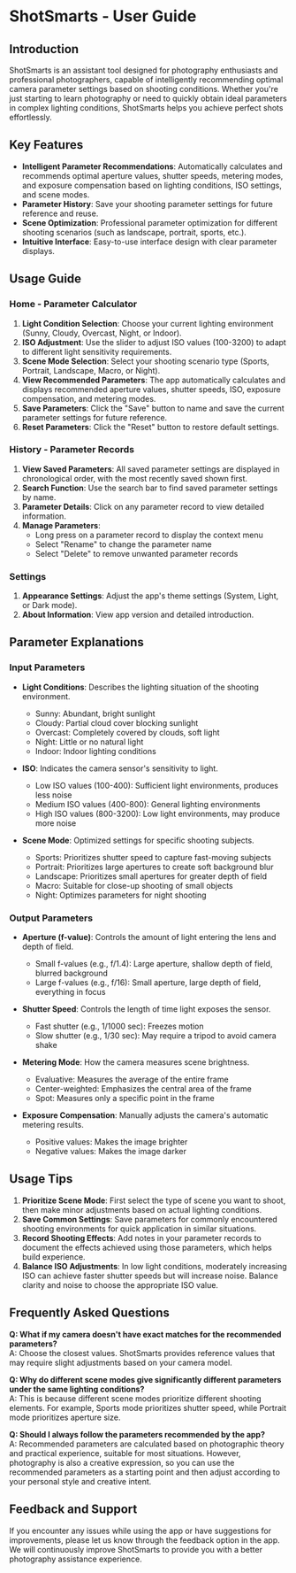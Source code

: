 # ShotSmarts - User Guide

## Introduction

ShotSmarts is an assistant tool designed for photography enthusiasts and professional photographers, capable of intelligently recommending optimal camera parameter settings based on shooting conditions. Whether you're just starting to learn photography or need to quickly obtain ideal parameters in complex lighting conditions, ShotSmarts helps you achieve perfect shots effortlessly.

## Key Features

- **Intelligent Parameter Recommendations**: Automatically calculates and recommends optimal aperture values, shutter speeds, metering modes, and exposure compensation based on lighting conditions, ISO settings, and scene modes.
- **Parameter History**: Save your shooting parameter settings for future reference and reuse.
- **Scene Optimization**: Professional parameter optimization for different shooting scenarios (such as landscape, portrait, sports, etc.).
- **Intuitive Interface**: Easy-to-use interface design with clear parameter displays.

## Usage Guide

### Home - Parameter Calculator

1. **Light Condition Selection**: Choose your current lighting environment (Sunny, Cloudy, Overcast, Night, or Indoor).
2. **ISO Adjustment**: Use the slider to adjust ISO values (100-3200) to adapt to different light sensitivity requirements.
3. **Scene Mode Selection**: Select your shooting scenario type (Sports, Portrait, Landscape, Macro, or Night).
4. **View Recommended Parameters**: The app automatically calculates and displays recommended aperture values, shutter speeds, ISO, exposure compensation, and metering modes.
5. **Save Parameters**: Click the "Save" button to name and save the current parameter settings for future reference.
6. **Reset Parameters**: Click the "Reset" button to restore default settings.

### History - Parameter Records

1. **View Saved Parameters**: All saved parameter settings are displayed in chronological order, with the most recently saved shown first.
2. **Search Function**: Use the search bar to find saved parameter settings by name.
3. **Parameter Details**: Click on any parameter record to view detailed information.
4. **Manage Parameters**:
   - Long press on a parameter record to display the context menu
   - Select "Rename" to change the parameter name
   - Select "Delete" to remove unwanted parameter records

### Settings

1. **Appearance Settings**: Adjust the app's theme settings (System, Light, or Dark mode).
2. **About Information**: View app version and detailed introduction.

## Parameter Explanations

### Input Parameters

- **Light Conditions**: Describes the lighting situation of the shooting environment.
  - Sunny: Abundant, bright sunlight
  - Cloudy: Partial cloud cover blocking sunlight
  - Overcast: Completely covered by clouds, soft light
  - Night: Little or no natural light
  - Indoor: Indoor lighting conditions

- **ISO**: Indicates the camera sensor's sensitivity to light.
  - Low ISO values (100-400): Sufficient light environments, produces less noise
  - Medium ISO values (400-800): General lighting environments
  - High ISO values (800-3200): Low light environments, may produce more noise

- **Scene Mode**: Optimized settings for specific shooting subjects.
  - Sports: Prioritizes shutter speed to capture fast-moving subjects
  - Portrait: Prioritizes large apertures to create soft background blur
  - Landscape: Prioritizes small apertures for greater depth of field
  - Macro: Suitable for close-up shooting of small objects
  - Night: Optimizes parameters for night shooting

### Output Parameters

- **Aperture (f-value)**: Controls the amount of light entering the lens and depth of field.
  - Small f-values (e.g., f/1.4): Large aperture, shallow depth of field, blurred background
  - Large f-values (e.g., f/16): Small aperture, large depth of field, everything in focus

- **Shutter Speed**: Controls the length of time light exposes the sensor.
  - Fast shutter (e.g., 1/1000 sec): Freezes motion
  - Slow shutter (e.g., 1/30 sec): May require a tripod to avoid camera shake

- **Metering Mode**: How the camera measures scene brightness.
  - Evaluative: Measures the average of the entire frame
  - Center-weighted: Emphasizes the central area of the frame
  - Spot: Measures only a specific point in the frame

- **Exposure Compensation**: Manually adjusts the camera's automatic metering results.
  - Positive values: Makes the image brighter
  - Negative values: Makes the image darker

## Usage Tips

1. **Prioritize Scene Mode**: First select the type of scene you want to shoot, then make minor adjustments based on actual lighting conditions.
2. **Save Common Settings**: Save parameters for commonly encountered shooting environments for quick application in similar situations.
3. **Record Shooting Effects**: Add notes in your parameter records to document the effects achieved using those parameters, which helps build experience.
4. **Balance ISO Adjustments**: In low light conditions, moderately increasing ISO can achieve faster shutter speeds but will increase noise. Balance clarity and noise to choose the appropriate ISO value.

## Frequently Asked Questions

**Q: What if my camera doesn't have exact matches for the recommended parameters?**  
A: Choose the closest values. ShotSmarts provides reference values that may require slight adjustments based on your camera model.

**Q: Why do different scene modes give significantly different parameters under the same lighting conditions?**  
A: This is because different scene modes prioritize different shooting elements. For example, Sports mode prioritizes shutter speed, while Portrait mode prioritizes aperture size.

**Q: Should I always follow the parameters recommended by the app?**  
A: Recommended parameters are calculated based on photographic theory and practical experience, suitable for most situations. However, photography is also a creative expression, so you can use the recommended parameters as a starting point and then adjust according to your personal style and creative intent.

## Feedback and Support

If you encounter any issues while using the app or have suggestions for improvements, please let us know through the feedback option in the app. We will continuously improve ShotSmarts to provide you with a better photography assistance experience. 
